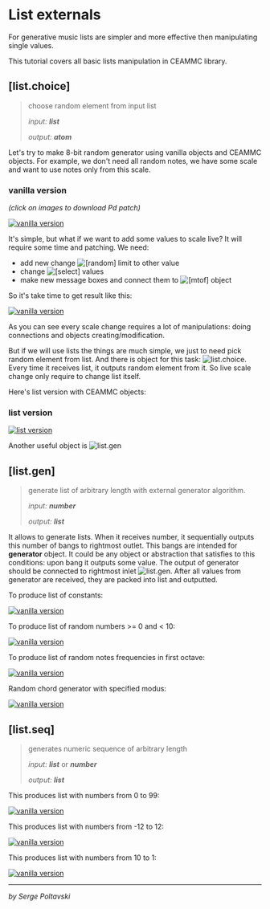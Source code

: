 # List externals

For generative music lists are simpler and more effective then manipulating single values.

This tutorial covers all basic lists manipulation in CEAMMC library.

## [list.choice]

> choose random element from input list
>
> _input:_ ***list***
>
> _output:_ ***atom***

Let's try to make 8-bit random generator using vanilla objects and CEAMMC objects.
For example, we don't need all random notes, we have some scale and want to use
notes only from this scale.

### vanilla version

_(click on images to download Pd patch)_

[![vanilla version](list_tutorial_01.png)](list_tutorial_01.pd)

It's simple, but what if we want to add some values to scale live?
It will require some time and patching. We need:

- add new change ![[random]](obj/random.png) limit to other value
- change ![[select]](obj/select.png) values
- make new message boxes and connect them to ![[mtof]](obj/mtof.png) object

So it's take time to get result like this:

[![vanilla version](list_tutorial_02.png)](list_tutorial_02.pd)

As you can see every scale change requires a lot of manipulations: doing connections and
objects creating/modification.

But if we will use lists the things are much simple, we just to need pick random element
from list. And there is object for this task: ![list.choice](obj/list.choice.png).
Every time it receives list, it outputs random element from it.
So live scale change only require to change list itself.

Here's list version with CEAMMC objects:

### list version

[![list version](list_tutorial_03.png)](list_tutorial_03.pd)


Another useful object is ![list.gen](obj/list.gen.png)

## [list.gen]

> generate list of arbitrary length with external generator algorithm.
>
> _input:_ ***number***
>
> _output:_ ***list***

It allows to generate lists. When it receives number, it sequentially
outputs this number of bangs to rightmost outlet. This bangs are intended
for **generator** object.
It could be any object or abstraction that satisfies to this conditions: upon
bang it outputs some value.
The output of generator should be connected to rightmost
inlet ![list.gen](obj/list.gen.png).
After all values from generator are received,
they are packed into list and outputted.

To produce list of constants:

[![vanilla version](list_tutorial_04.png)](list_tutorial_04.pd)


To produce list of random numbers >= 0 and < 10:

[![vanilla version](list_tutorial_05.png)](list_tutorial_05.pd)

To produce list of random notes frequencies in first octave:

[![vanilla version](list_tutorial_06.png)](list_tutorial_06.pd)

Random chord generator with specified modus:

[![vanilla version](list_tutorial_07.png)](list_tutorial_07.pd)

## [list.seq]

> generates numeric sequence of arbitrary length
>
> _input:_ ***list*** or ***number***
>
> _output:_ ***list***

This produces list with numbers from 0 to 99:

[![vanilla version](list_tutorial_08.png)](list_tutorial_08.pd)

This produces list with numbers from -12 to 12:

[![vanilla version](list_tutorial_09.png)](list_tutorial_09.pd)

This produces list with numbers from 10 to 1:

[![vanilla version](list_tutorial_10.png)](list_tutorial_10.pd)


___________________

_by Serge Poltavski_
